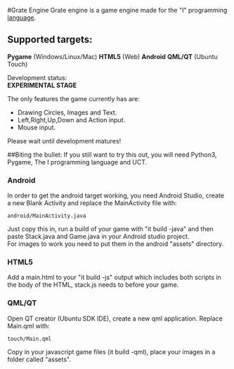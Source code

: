#Grate Engine
Grate engine is a game engine made for the "I" programming [language](http://github.com/Qlova/ilang).

## Supported targets:
**Pygame** (Windows/Linux/Mac)
**HTML5** (Web)
**Android**
**QML/QT** (Ubuntu Touch)

Development status:  
**EXPERIMENTAL STAGE**

The only features the game currently has are:

* Drawing Circles, Images and Text.
* Left,Right,Up,Down and Action input.
* Mouse input.

Please wait until development matures!

##Biting the bullet:
If you still want to try this out, you will need Python3, Pygame, The I programming language and UCT.

### Android
In order to get the android target working, you need Android Studio, create a new Blank Activity and replace the MainActivity file with:  
```
android/MainActivity.java
```
Just copy this in, run a build of your game with "it build -java" and then paste Stack.java and Game.java in your Android studio project.  
For images to work you need to put them in the android "assets" directory.

### HTML5
Add a main.html to your "it build -js" output which includes both scripts in the body of the HTML, stack.js needs to before your game.

### QML/QT
Open QT creator (Ubuntu SDK IDE), create a new qml application. Replace Main.qml with:
```
touch/Main.qml
```
Copy in your javascript game files (it build -qml), place your images in a folder called "assets".

